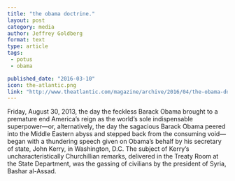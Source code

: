 ```yaml
---
title: "the obama doctrine."
layout: post
category: media
author: Jeffrey Goldberg
format: text
type: article
tags: 
 - potus
 - obama

published_date: "2016-03-10"
icon: the-atlantic.png
link: "http://www.theatlantic.com/magazine/archive/2016/04/the-obama-doctrine/471525/"
---
```


Friday, August 30, 2013, the day the feckless Barack Obama brought to a
premature end America’s reign as the world’s sole indispensable superpower—or,
alternatively, the day the sagacious Barack Obama peered into the Middle
Eastern abyss and stepped back from the consuming void—began with a thundering
speech given on Obama’s behalf by his secretary of state, John Kerry, in
Washington, D.C. The subject of Kerry’s uncharacteristically Churchillian
remarks, delivered in the Treaty Room at the State Department, was the gassing
of civilians by the president of Syria, Bashar al-Assad.  
